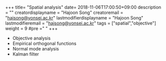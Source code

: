 +++
title= "Spatial analysis"
date= 2018-11-06T17:00:50+09:00
description = ""
creatordisplayname = "Hajoon Song"
creatoremail = "hajsong@yonsei.ac.kr"
lastmodifierdisplayname = "Hajoon Song"
lastmodifieremail = "hajsong@yonsei.ac.kr"
tags = ["spatial","objective"]
weight = 9
#pre ="<i class='fa fa-edit' ></i> "
+++

+ Objective analysis
+ Empirical orthogonal functions
+ Normal mode analysis
+ Kalman filter
